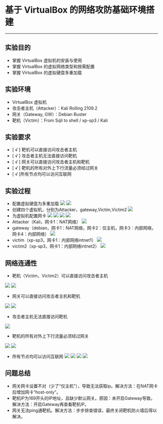 # 基于 VirtualBox 的网络攻防基础环境搭建 #

----------

## 实验目的 ##
- 掌握 VirtualBox 虚拟机的安装与使用
- 掌握 VirtualBox 的虚拟网络类型和按需配置
- 掌握 VirtualBox 的虚拟硬盘多重加载
## 实验环境 ##
- VirtualBox 虚拟机
- 攻击者主机（Attacker）：Kali Rolling 2109.2
- 网关（Gateway, GW）：Debian Buster
- 靶机（Victim）：From Sqli to shell / xp-sp3 / Kali
## 实验要求 ##
- [ √ ] 靶机可以直接访问攻击者主机
- [ √ ] 攻击者主机无法直接访问靶机
- [ √ ] 网关可以直接访问攻击者主机和靶机
- [ √ ] 靶机的所有对外上下行流量必须经过网关
- [ √ ]所有节点均可以访问互联网
## 实验过程 ##
- 配置虚拟硬盘为多重加载
![](1.png)
![](2.png)
- 创建四个虚拟机，分别为Attacker，gateway,Victim,Victim2
![](3.png)
- 为虚拟机配置网卡
![](4.png)
![](5.png)
![](6.png)
![](7.png)
- Attacker（Kali，网卡1：NAT网络）
![](8.png)
- gateway（debian，网卡1：NAT网络，网卡2：仅主机，网卡3：内部网络，网卡4：内部网络）
![](9.png)
- victim（xp-sp3，网卡1：内部网络intnet1）
![](10.png)
- victim2（xp-sp3，网卡1：内部网络intnet2）
![](11.png)
## 网络连通性 ##
- 靶机（Victim，Victim2）可以直接访问攻击者主机

![](12.png)
![](13.png)
- 网关可以直接访问攻击者主机和靶机

![](14.png)
![](15.png)
- 攻击者主机无法直接访问靶机

![](16.png)
- 靶机的所有对外上下行流量必须经过网关

![](17.png)
![](18.png)
- 所有节点均可以访问互联网
![](19.png)
![](20.png)
![](21.png)
![](22.png)
## 问题总结 ##
- 网关网卡设置不对（少了“仅主机”），导致无法获取ip。解决方法：在NAT网卡后增加网卡“host-only”。
- 靶机IP为169开头的IP地址，且缺少默认网关。原因：未开启Gateway导致。解决方法：开启Gateway再查看靶机IP。
- 网关无法ping通靶机。解决方法：步步排查错误，最终关闭靶机防火墙后得以解决。
